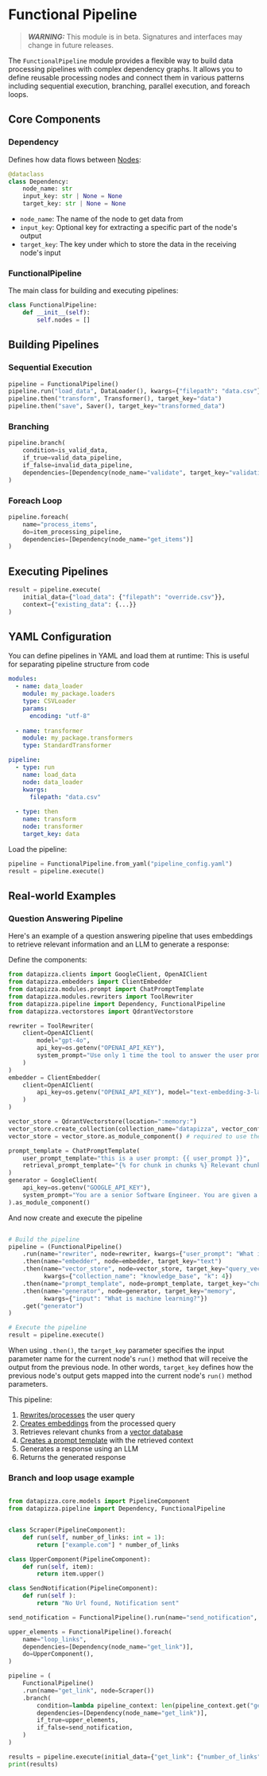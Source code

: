 
# Functional Pipeline

> **_WARNING:_**  This module is in beta. Signatures and interfaces may change in future releases.

The `FunctionalPipeline` module provides a flexible way to build data processing pipelines with complex dependency graphs. It allows you to define reusable processing nodes and connect them in various patterns including sequential execution, branching, parallel execution, and foreach loops.

## Core Components


### Dependency

Defines how data flows between [Nodes](../Other_Concepts/node.md):

```python
@dataclass
class Dependency:
    node_name: str
    input_key: str | None = None
    target_key: str | None = None
```

- `node_name`: The name of the node to get data from
- `input_key`: Optional key for extracting a specific part of the node's output
- `target_key`: The key under which to store the data in the receiving node's input

### FunctionalPipeline

The main class for building and executing pipelines:

```python
class FunctionalPipeline:
    def __init__(self):
        self.nodes = []
```

## Building Pipelines

### Sequential Execution

```python
pipeline = FunctionalPipeline()
pipeline.run("load_data", DataLoader(), kwargs={"filepath": "data.csv"})
pipeline.then("transform", Transformer(), target_key="data")
pipeline.then("save", Saver(), target_key="transformed_data")
```

### Branching

```python
pipeline.branch(
    condition=is_valid_data,
    if_true=valid_data_pipeline,
    if_false=invalid_data_pipeline,
    dependencies=[Dependency(node_name="validate", target_key="validation_result")]
)
```

### Foreach Loop

```python
pipeline.foreach(
    name="process_items",
    do=item_processing_pipeline,
    dependencies=[Dependency(node_name="get_items")]
)
```

## Executing Pipelines

```python
result = pipeline.execute(
    initial_data={"load_data": {"filepath": "override.csv"}},
    context={"existing_data": {...}}
)
```

## YAML Configuration

You can define pipelines in YAML and load them at runtime:
This is useful for separating pipeline structure from code

```yaml
modules:
  - name: data_loader
    module: my_package.loaders
    type: CSVLoader
    params:
      encoding: "utf-8"
  
  - name: transformer
    module: my_package.transformers
    type: StandardTransformer

pipeline:
  - type: run
    name: load_data
    node: data_loader
    kwargs:
      filepath: "data.csv"
  
  - type: then
    name: transform
    node: transformer
    target_key: data
```

Load the pipeline:

```python
pipeline = FunctionalPipeline.from_yaml("pipeline_config.yaml")
result = pipeline.execute()
```


## Real-world Examples

### Question Answering Pipeline

Here's an example of a question answering pipeline that uses embeddings to retrieve relevant information and an LLM to generate a response:


Define the components:
```python
from datapizza.clients import GoogleClient, OpenAIClient
from datapizza.embedders import ClientEmbedder
from datapizza.modules.prompt import ChatPromptTemplate
from datapizza.modules.rewriters import ToolRewriter
from datapizza.pipeline import Dependency, FunctionalPipeline
from datapizza.vectorstores import QdrantVectorstore

rewriter = ToolRewriter(
    client=OpenAIClient(
        model="gpt-4o",
        api_key=os.getenv("OPENAI_API_KEY"),
        system_prompt="Use only 1 time the tool to answer the user prompt.",
    )
)
embedder = ClientEmbedder(
    client=OpenAIClient(
        api_key=os.getenv("OPENAI_API_KEY"), model="text-embedding-3-large"
    )
)

vector_store = QdrantVectorstore(location=":memory:")
vector_store.create_collection(collection_name="datapizza", vector_config=[VectorConfig(dimensions=1536, name="vector_name")])
vector_store = vector_store.as_module_component() # required to use the vectorstore in the pipeline

prompt_template = ChatPromptTemplate(
    user_prompt_template="this is a user prompt: {{ user_prompt }}",
    retrieval_prompt_template="{% for chunk in chunks %} Relevant chunk: {{ chunk.text }} \n\n {% endfor %}",
)
generator = GoogleClient(
    api_key=os.getenv("GOOGLE_API_KEY"),
    system_prompt="You are a senior Software Engineer. You are given a user prompt and you need to answer it given the context of the chunks.",
).as_module_component()


```

And now create and execute the pipeline

```python

# Build the pipeline
pipeline = (FunctionalPipeline()
    .run(name="rewriter", node=rewriter, kwargs={"user_prompt": "What is machine learning?"})
    .then(name="embedder", node=embedder, target_key="text")
    .then(name="vector_store", node=vector_store, target_key="query_vector", 
          kwargs={"collection_name": "knowledge_base", "k": 4})
    .then(name="prompt_template", node=prompt_template, target_key="chunks")
    .then(name="generator", node=generator, target_key="memory", 
          kwargs={"input": "What is machine learning?"})
    .get("generator")
)

# Execute the pipeline
result = pipeline.execute()
```

When using `.then()`, the `target_key` parameter specifies the input parameter name for the current node's `run()` method that will receive the output from the previous node. In other words, `target_key` defines how the previous node's output gets mapped into the current node's `run()` method parameters.


This pipeline:

1. [Rewrites/processes](../RAG/Components/rewriters.md) the user query
2. [Creates embeddings](../RAG/Components/embedders.md) from the processed query
3. Retrieves relevant chunks from a [vector database](../RAG/Components/vectorstores.md)
4. [Creates a prompt template](../RAG/Components/prompt.md) with the retrieved context
5. Generates a response using an LLM
6. Returns the generated response


### Branch and loop usage example

```python

from datapizza.core.models import PipelineComponent
from datapizza.pipeline import Dependency, FunctionalPipeline


class Scraper(PipelineComponent):
    def run(self, number_of_links: int = 1):
        return ["example.com"] * number_of_links

class UpperComponent(PipelineComponent):
    def run(self, item):
        return item.upper()

class SendNotification(PipelineComponent):
    def run(self ):
        return "No Url found, Notification sent"

send_notification = FunctionalPipeline().run(name="send_notification", node=SendNotification())

upper_elements = FunctionalPipeline().foreach(
    name="loop_links",
    dependencies=[Dependency(node_name="get_link")],
    do=UpperComponent(),
)

pipeline = (
    FunctionalPipeline()
    .run(name="get_link", node=Scraper())
    .branch(
        condition=lambda pipeline_context: len(pipeline_context.get("get_link")) > 0,
        dependencies=[Dependency(node_name="get_link")],
        if_true=upper_elements,
        if_false=send_notification,
    )
)

results = pipeline.execute(initial_data={"get_link": {"number_of_links": 0}}) # put 1 to test the other branch
print(results)


```
